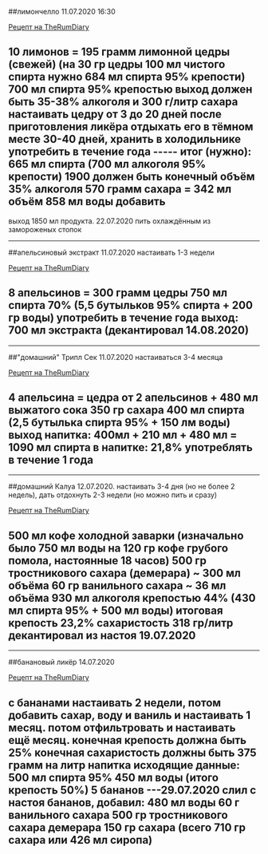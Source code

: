 ##лимончелло 11.07.2020 16:30

[Рецепт на TheRumDiary](https://therumdiary.ru/napitki/likery/domashnij-limoncello.html)

10 лимонов = 195 грамм лимонной цедры (свежей)
(на 30 гр цедры 100 мл чистого спирта нужно 684 мл спирта 95% крепости)
700 мл спирта 95% крепостью
выход должен быть 35-38% алкоголя и 300 г/литр сахара
настаивать цедру от 3 до 20 дней
после приготовления ликёра отдыхать его в тёмном месте 30-40 дней, хранить в холодильнике
употребить в течение года
----- итог (нужно):
665 мл спирта (700 мл алкоголя 95% крепости)
1900 должен быть конечный объём 35% алкоголя
570 грамм сахара = 342 мл объём
858 мл воды добавить
----
выход 1850 мл продукта. 22.07.2020
пить охлаждённым из замороженых стопок


------------------------------------------------------

##апельсиновый экстракт 11.07.2020 настаивать 1-3 недели

[Рецепт на TheRumDiary](https://therumdiary.ru/napitki/likery/recepty-apelsinovyx-likerov.html)

8 апельсинов = 300 грамм цедры
750 мл спирта 70% (5,5 бутыльков 95% спирта + 200 гр  воды)
употребить в течение года
выход: 700 мл экстракта (декантировал 14.08.2020)
------------------------------------------------------

------------------------------------------------------

##"домашний" Трипл Сек 11.07.2020 настаиваться 3-4 месяца

[Рецепт на TheRumDiary](https://therumdiary.ru/napitki/likery/recepty-apelsinovyx-likerov.html)

4 апельсина = цедра от 2 апельсинов + 480 мл выжатого сока
350 гр сахара
400 мл спирта (2,5 бутылька спирта 95% + 150 лм воды)
выход напитка: 400мл + 210 мл + 480 мл = 1090 мл
спирта в напитке: 21,8%
употреблять в течение 1 года
------------------------------------------------------

------------------------------------------------------

##домашний Калуа 12.07.2020. настаивать 3-4 дня (но не более 2 недель), дать отдохнуть 2-3 недели (но можно пить и сразу)

[Рецепт на TheRumDiary](https://therumdiary.ru/napitki/likery/recepty-kofejnogo-likera.html)

500 мл кофе холодной заварки (изначально было 750 мл воды на 120 гр кофе грубого помола, настоянные 18 часов)
500 гр тростникового сахара (демерара) ~ 300 мл объёма
60 гр ванильного сахара ~ 36 мл объёма
930 мл алкоголя крепостью 44% (430 мл спирта 95% + 500 мл воды)
итоговая крепость 23,2%
сахаристость 318 гр/литр
декантировал из настоя 19.07.2020
------------------------------------------------------

------------------------------------------------------

##банановый ликёр	14.07.2020 

[Рецепт на TheRumDiary](https://therumdiary.ru/napitki/likery/banana-liqueur.html)

с бананами настаивать 2 недели, потом добавить сахар, воду и ваниль и настаивать 1 месяц. потом отфильтровать и настаивать ещё месяц.
конечная крепость должна быть 25%
конечная сахаристость должны быть 375 грамм на литр напитка
исходящие данные: 
500 мл спирта 95%
450 мл воды (итого крепость 50%)
5 бананов
---29.07.2020 слил с настоя бананов, добавил: 
480 мл воды
60 г ванильного сахара
500 гр тростникового сахара демерара
150 гр сахара
(всего 710 гр сахара или 426 мл сиропа)
-----------------------------------------------------